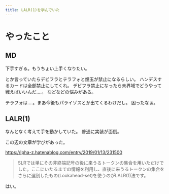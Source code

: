 ```yaml
---
title: LALR(1)を学んでいた
---
```


# やったこと

## MD

下手すぎる。もうちょい上手くなりたい。

とか言っていたらデビフラとテラフォと煙玉が禁止になるらしい。
ハンデスするカードは全部禁止にしてくれ。
デビフラ禁止になったら未界域でどうやって戦えばいいんだ‥‥。
などなどの悩みがある。

テラフォは‥‥。まあ今後もパライゾスとか出てくるわけだし。
困ったなぁ。

## LALR(1)

なんとなく考えて手を動かしていた。
普通に実装が面倒。

この辺の文章が学びがあった。

<https://lpha-z.hatenablog.com/entry/2019/01/13/231500>

> SLRでは単にその非終端記号の後に来うるトークンの集合を用いただけでした。ここにいたるまでの情報を利用し、直後に来うるトークンの集合をさらに選別したもの(Lookahead-set)を使うのがLALR(1)法です。

はい。
